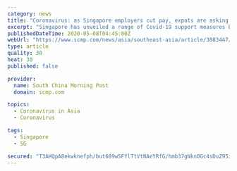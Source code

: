 ```yaml
---
category: news
title: "Coronavirus: as Singapore employers cut pay, expats are asking for lower rentals"
excerpt: "Singapore has unveiled a range of Covid-19 support measures but most are aimed at its citizens. One expat managed to get a 20 per cent rent cut."
publishedDateTime: 2020-05-08T04:45:00Z
webUrl: "https://www.scmp.com/news/asia/southeast-asia/article/3083447/coronavirus-singapore-employers-cut-pay-expats-are-asking"
type: article
quality: 30
heat: 30
published: false

provider:
  name: South China Morning Post
  domain: scmp.com

topics:
  - Coronavirus in Asia
  - Coronavirus

tags:
  - Singapore
  - SG

secured: "T3AHQpA8ekwknefph/but689w5FYlTtVtNAeYRfG/hmb37gNknOGc4sDuZ95iJ/vDJMyHGof6uhNEWz/bz3BJ4V7FSmXJvHguqZR0MNuu1scSRzSF4AJboUIwkIj9SsMXB0gRSUK0PkGTnIv8+l28uHHKpQGGzxdHDFam06wT6fkfGZnxl+dEzwmLcyqU2HSt8NwbqmGSyLWAd77lij3hJozyTM+hYnetBgBZnn97tyjJUs/5W9kxVingPcPK6QYzycK06qnhaE+/m/+jp8e5GpN1GqHc5+K50u3qGy/iM/9mBl1zDJljEbTHkXlMHngcreUJFxysc0hl8Iv0oT6bWR3TyziW42hNrfg8OwcFPhymqTlADRm2zRcoI90cOOSvabyZyjyQCscWMktiE7f0cSKq00gWtFUQor6F/01JppL3BRpAT0zJDpMIYoAbbbSKnc38hQdqbCTsWzIihXFaVjJTWdSTYjo1fYR721bli8=;AzqOs9ycb2u3gGNpQ7/h0Q=="
---
```


